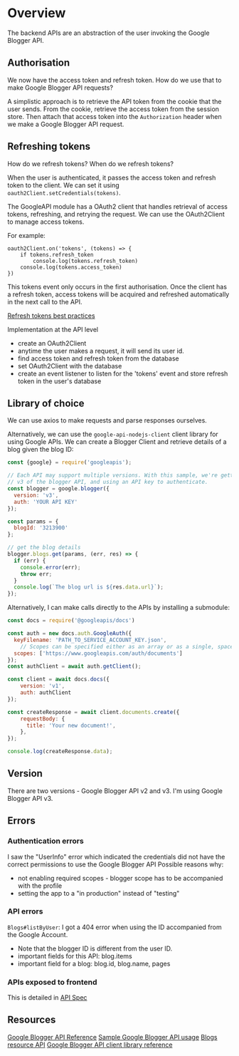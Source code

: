 # Overview

The backend APIs are an abstraction of the user invoking the Google Blogger API.

## Authorisation

We now have the access token and refresh token.
How do we use that to make Google Blogger API requests?

A simplistic approach is to retrieve the API token from the cookie that the user sends.
From the cookie, retrieve the access token from the session store.
Then attach that access token into the `Authorization` header when we make a Google Blogger API request.

## Refreshing tokens
How do we refresh tokens? When do we refresh tokens?

When the user is authenticated, it passes the access token and refresh token to the client.
We can set it using `oauth2Client.setCredentials(tokens)`.

The GoogleAPI module has a OAuth2 client that handles retrieval of access tokens, refreshing, and retrying the request. We can use the OAuth2Client to manage access tokens.

For example:
```
oauth2Client.on('tokens', (tokens) => {
    if tokens.refresh_token
        console.log(tokens.refresh_token)
    console.log(tokens.access_token)
})
```

This tokens event only occurs in the first authorisation. Once the client has a refresh token, access tokens will be acquired and refreshed automatically in the next call to the API.

[Refresh tokens best practices](https://stateful.com/blog/oauth-refresh-token-best-practices)

Implementation at the API level
- create an OAuth2Client
- anytime the user makes a request, it will send its user id.
- find access token and refresh token from the database
- set OAuth2Client with the database
- create an event listener to listen for the 'tokens' event and store refresh token in the user's database

## Library of choice
We can use axios to make requests and parse responses ourselves.

Alternatively, we can use the `google-api-nodejs-client` client library for using Google APIs.
We can create a Blogger Client and retrieve details of a blog given the blog ID:
```javascript
const {google} = require('googleapis');

// Each API may support multiple versions. With this sample, we're getting
// v3 of the blogger API, and using an API key to authenticate.
const blogger = google.blogger({
  version: 'v3',
  auth: 'YOUR API KEY'
});

const params = {
  blogId: '3213900'
};

// get the blog details
blogger.blogs.get(params, (err, res) => {
  if (err) {
    console.error(err);
    throw err;
  }
  console.log(`The blog url is ${res.data.url}`);
});
```


Alternatively, I can make calls directly to the APIs by installing a submodule:
```javascript
const docs = require('@googleapis/docs')

const auth = new docs.auth.GoogleAuth({
  keyFilename: 'PATH_TO_SERVICE_ACCOUNT_KEY.json',
    // Scopes can be specified either as an array or as a single, space-delimited string.
  scopes: ['https://www.googleapis.com/auth/documents']
});
const authClient = await auth.getClient();

const client = await docs.docs({
    version: 'v1',
    auth: authClient
});

const createResponse = await client.documents.create({
    requestBody: {
      title: 'Your new document!',
    },
});

console.log(createResponse.data);
```

## Version

There are two versions - Google Blogger API v2 and v3. I'm using Google Blogger API v3.

## Errors

### Authentication errors 
I saw the "UserInfo" error which indicated the credentials did not have the correct permissions to use the Google Blogger API
Possible reasons why:
- not enabling required scopes - blogger scope has to be accompanied with the profile
- setting the app to a "in production" instead of "testing"

### API errors

`Blogs#listByUser`: I got a 404 error when using the ID accompanied from the Google Account.
- Note that the blogger ID is different from the user ID.
- important fields for this API: blog.items
- important field for a blog: blog.id, blog.name, pages


### APIs exposed to frontend

This is detailed in [API Spec](./API%20spec.md)

## Resources

[Google Blogger API Reference](https://developers.google.com/blogger/docs/3.0/reference/)
[Sample Google Blogger API usage](https://github.com/googleapis/google-api-nodejs-client/blob/main/samples/blogger/insert.js)
[Blogs resource API](https://developers.google.com/blogger/docs/3.0/reference/blogs#resource)
[Google Blogger API client library reference](https://developers.google.com/blogger/docs/3.0/reference/)